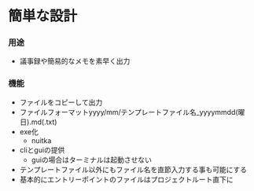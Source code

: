 # 簡単な設計

### 用途
- 議事録や簡易的なメモを素早く出力

### 機能
- ファイルをコピーして出力
- ファイルフォーマットyyyy/mm/テンプレートファイル名_yyyymmdd(曜日).md(.txt)
- exe化
  - nuitka
- cliとguiの提供
  - guiの場合はターミナルは起動させない
- テンプレートファイル以外にもファイル名を直節入力する事も可能にする
- 基本的にエントリーポイントのファイルはプロジェクトルート直下に
